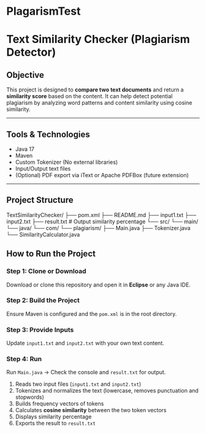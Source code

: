 # PlagarismTest

#  Text Similarity Checker (Plagiarism Detector)

##  Objective
This project is designed to **compare two text documents** and return a **similarity score** based on the content. It can help detect potential plagiarism by analyzing word patterns and content similarity using cosine similarity.

---

##  Tools & Technologies
-  Java 17
-  Maven
-  Custom Tokenizer (No external libraries)
-  Input/Output text files
- (Optional)  PDF export via iText or Apache PDFBox (future extension)

---

##  Project Structure
TextSimilarityChecker/
├── pom.xml
├── README.md
├── input1.txt
├── input2.txt
├── result.txt # Output similarity percentage
└── src/
└── main/
└── java/
└── com/
└── plagiarism/
├── Main.java
├── Tokenizer.java
└── SimilarityCalculator.java

##  How to Run the Project

### Step 1: Clone or Download
Download or clone this repository and open it in **Eclipse** or any Java IDE.

### Step 2: Build the Project
Ensure Maven is configured and the `pom.xml` is in the root directory.

### Step 3: Provide Inputs
Update `input1.txt` and `input2.txt` with your own text content.

### Step 4: Run
Run `Main.java` → Check the console and `result.txt` for output.

1. Reads two input files (`input1.txt` and `input2.txt`)
2. Tokenizes and normalizes the text (lowercase, removes punctuation and stopwords)
3. Builds frequency vectors of tokens
4. Calculates **cosine similarity** between the two token vectors
5. Displays similarity percentage
6. Exports the result to `result.txt`
